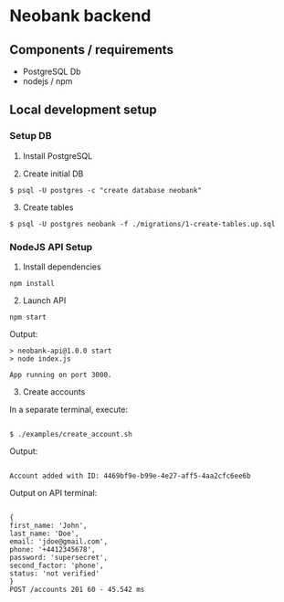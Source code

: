 # Neobank backend

## Components / requirements

-   PostgreSQL Db
-   nodejs / npm

## Local development setup

### Setup DB

1. Install PostgreSQL

2. Create initial DB

```
$ psql -U postgres -c "create database neobank"
```

3. Create tables

```
$ psql -U postgres neobank -f ./migrations/1-create-tables.up.sql
```

### NodeJS API Setup

1. Install dependencies

```
npm install
```

2. Launch API

```
npm start
```

Output:

```
> neobank-api@1.0.0 start
> node index.js

App running on port 3000.

```

3. Create accounts

In a separate terminal, execute:

```

$ ./examples/create_account.sh

```

Output:

```

Account added with ID: 4469bf9e-b99e-4e27-aff5-4aa2cfc6ee6b

```

Output on API terminal:

```

{
first_name: 'John',
last_name: 'Doe',
email: 'jdoe@gmail.com',
phone: '+4412345678',
password: 'supersecret',
second_factor: 'phone',
status: 'not verified'
}
POST /accounts 201 60 - 45.542 ms

```

```

```
